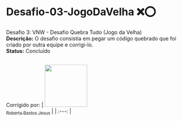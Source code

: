 # Desafio-03-JogoDaVelha ❌⭕
Desafio 3: VNW - Desafio Quebra Tudo (Jogo da Velha) </br>
<strong>Descrição:</strong> O desafio consistia em pegar um código quebrado que foi criado por outra equipe e corrigi-lo.</br>
<strong>Status:</strong> Concluído

##

Corrigido por:
| [<img loading="lazy" src="https://avatars.githubusercontent.com/u/141182498?v=4" width=115><br><sub>Roberta Bastos Jesus</sub>](https://github.com/RooBastos) |
| :---: |

